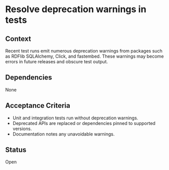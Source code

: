 # Resolve deprecation warnings in tests

## Context
Recent test runs emit numerous deprecation warnings from packages such as
RDFlib SQLAlchemy, Click, and fastembed. These warnings may become errors in
future releases and obscure test output.

## Dependencies
None

## Acceptance Criteria
- Unit and integration tests run without deprecation warnings.
- Deprecated APIs are replaced or dependencies pinned to supported versions.
- Documentation notes any unavoidable warnings.

## Status
Open
